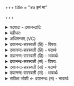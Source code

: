 +++
title = "४७ इमं मा"

+++
<details><summary>पदपाठः - दयानन्दादि</summary>

इ॒मम्। मा। हि॒ँसीः॒। द्वि॒पाद॒मिति द्वि॒ऽपाद॑म्। प॒शुम्। स॒ह॒स्रा॒क्ष इति॑ सहस्रऽअ॒क्षः। मेधा॑य। ची॒यमा॑नः। म॒युम्। प॒शुम्। मेध॑म्। अ॒ग्ने। जु॒ष॒स्व॒। तेन॑। चि॒न्वा॒नः। त॒न्वः᳖। नि। सी॒द॒। म॒युम्। ते॒। शुक्। ऋ॒च्छ॒तु॒। यम्। द्वि॒ष्मः। तम्। ते॒। शुक्। ऋ॒च्छ॒तु॒। ४७।
</details>

<details><summary>महीधरः</summary>

म० 'बहिर्वेद्युदङ्तिष्ठन्नुपतिष्ठत उत्सर्गैरिमं मा हिᳪं᳭सीरिति प्रतिमन्त्रम्' (का० १७ । ५ । १९) । अग्नेरुत्तीर्य वेदेर्बहिर्दक्षिणे उदङ्मुखस्तिष्ठन्निमं मेत्युत्सर्गसंज्ञैः पञ्चमन्त्रैः पुरुषादिशिरांस्युपतिष्ठतेऽध्वर्युः एकपशुपक्षे तमेव पञ्चभिरित्यर्थः । अग्निदेवत्याः पञ्च त्रिष्टुभः आद्ययोरन्ते द्वे यजुषी तिसृणामन्ते त्रीणित्रीणि यजूंषि । हे अग्ने, सहस्राक्षः सहस्रमक्षीणि यस्य सः हिरण्यशकलरूपसहस्रनेत्रो मेधाय यज्ञाय चीयमानः चयनेन संस्क्रियमाणः सन् त्वमिमं द्विपादं पशुं पुरुषरूपं मा हिंसीः मा दह । 'हिरण्यशकलैर्वा एष सहस्राक्षः द्विपाद्वा एष पशुर्यत्पुरुषः' (७ । ५। २ । ३२) इति च श्रुतेः । यदि वादनेच्छा तर्हि मेधं शुद्धं मयुं पशुं तुरङ्गवदनं किंपुरुषं पशुं जुषस्व सेवस्व भक्षयेत्यर्थः । 'किंपुरुषो वै मयुः' (७ । ५ । २ । ३२) इति श्रुतेः । मयुं कृष्णमृगं वा जुषस्व 'मयुर्मृगेऽश्ववदने' इति कोशोक्तेः । तेन मयुभक्षणेन तन्वः ज्वालारूपास्तनूः चिन्वानः पोषयन्निह निषीद । द्वितीयार्थे तन्व इति प्रथमा । इतो यजुः ते तव शुक् शोकः संतापो मयुं किन्नरं मृगं वा ऋच्छतु प्राप्नोतु । किंच यं पुरुषं प्रति वयं द्विष्मः द्वेषं कुर्मः ते तव शुक् तमृच्छतु ॥ ४७ ॥  
अष्टाचत्वारिंशी।
</details>

<details><summary>अधिमन्त्रम् (VC)</summary>

- अग्निर्देवता
- विरूप ऋषिः
- विराड् ब्राह्मी पङ्क्तिः
- पञ्चमः
</details>

<details><summary>दयानन्द-सरस्वती (हि) - विषयः</summary>

फिर मनुष्यों को क्या करना चाहिये, यह विषय अगले मन्त्र में कहा है ॥
</details>

<details><summary>दयानन्द-सरस्वती (हि) - पदार्थः</summary>

पदार्थान्वयभाषाः -  हे (अग्ने) अग्नि के समान मनुष्य के जन्म को प्राप्त हुए (मेधाय) सुख की प्राप्ति के लिये (चीयमानः) बढ़े हुए (सहस्राक्षः) हजारह प्रकार की दृष्टिवाले राजन् ! तू (इमम्) इस (द्विपादम्) दो पगवाले मनुष्यादि और (मेधम्) पवित्रकारक फलप्रद (मयुम्) जंगली (पशुम्) गवादि पशु जीव को (मा) मत (हिंसीः) मारा कर, उस (पशुम्) पशु की (जुषस्व) सेवा कर, (तेन) उस पशु से (चिन्वानः) बढ़ता हुआ तू (तन्वः) शरीर में (निषीद) निरन्तर स्थिर हो, यह (ते) तेरे से (शुक्) शोक (मयुम्) शस्यादिनाशक जंगली पशु को (ऋच्छतु) प्राप्त होवे (ते) तेरे (यम्) जिस शत्रु से हम लोग (द्विष्मः) द्वेष करें, (तम्) उसको (शुक्) शोक (ऋच्छतु) प्राप्त होवे ॥४७ ॥
</details>

<details><summary>दयानन्द-सरस्वती (हि) - भावार्थः</summary>

भावार्थभाषाः -  कोई भी मनुष्य सब के उपकार करनेहारे पशुओं को कभी न मारे, किन्तु इनकी अच्छे प्रकार रक्षा कर और इन से उपकार ले के सब मनुष्यों को आनन्द देवे। जिन जंगली पशुओं से ग्राम के पशु, खेती और मनुष्यों की हानि हो, उनको राजपुरुष मारें और बन्धन करें ॥४७ ॥
</details>

<details><summary>दयानन्द-सरस्वती (सं) - विषयः</summary>

पुनर्मनुष्येण किं कार्य्यमित्याह ॥
</details>

<details><summary>दयानन्द-सरस्वती (सं) - पदार्थः</summary>

पदार्थान्वयभाषाः -  हे अग्ने ! पावक इव मनुष्य मेधाय चीयमानः सहस्राक्षस्त्वमिमं द्विपादं मेधं मयुं पशुं च मा हिंसीः, तं पशुं जुषस्व। तेन चिन्वानः सन् तन्वो मध्ये निषीद। इयं ते शुङ् मयुमृच्छतु। ते तव यं शत्रुं वयं द्विष्मस्तं शुगृच्छतु ॥४७ ॥
</details>

<details><summary>दयानन्द-सरस्वती (सं) - भावार्थः</summary>

भावार्थभाषाः -  केनापि मनुष्येणोपकारकाः पशवः कदाचिन्न हिंसनीयाः, किन्त्वेतान् संपाल्यैतेभ्य उपकारं संगृह्य सर्वे मनुष्या आनन्दयितव्याः। यैर्जाङ्गलैर्हिंसकैः पशुशस्यमनुष्याणां हानिः स्यात्, ते तु राजपुरुषैर्हन्तव्या निग्रहीतव्याश्च ॥४७ ॥
</details>

<details><summary>सविता जोशी ← दयानन्दः (म) - भावार्थः</summary>

भावार्थभाषाः -  सर्व प्रकारे उपकार करणाऱ्या प्राण्यांना कोणत्याही माणसाने मारू नये तर त्याचे चांगल्या प्रकारे रक्षण करून त्यांच्यापासून लाभ घ्यावा व सर्व माणसांना आनंदी करावे. ज्या जंगली पशुपासून गावातील पाळीव प्राणी, शेती व माणसे यांची हानी होते त्यांना राजपुरुषांनी बंदिस्त करावे व त्यांचा नाश करावा.
</details>
